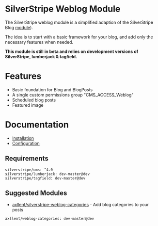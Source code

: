 # SilverStripe Weblog Module

The SilverStripe weblog module is a simplified adaption of the SilverStripe Blog
[module](https://github.com/silverstripe/silverstripe-blog)).

The idea is to start with a basic framework for your blog, and add only the necessary
features when needed.

**This module is still in beta and relies on development versions of SilverStripe,
lumberjack & tagfield.**


# Features

- Basic foundation for Blog and BlogPosts
- A single custom permissions group "CMS_ACCESS_Weblog"
- Scheduled blog posts
- Featured image


# Documentation

- [Installation](docs/en/Installation.md)
- [Configuration](docs/en/Configuration.md)


## Requirements

```
silverstripe/cms: ^4.0
silverstripe/lumberjack: dev-master@dev
silverstripe/tagfield: dev-master@dev
```

## Suggested Modules

- [axllent/silverstripe-weblog-categories](https://github.com/axllent/silverstripe-weblog-categories) - Add blog categories to your posts


```
axllent/weblog-categories: dev-master@dev
```
